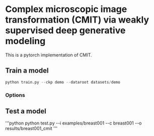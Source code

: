 # Complex microscopic image transformation (CMIT) via weakly supervised deep generative modeling
This is a pytorch implementation of CMIT.

##  Train a model
```python
python train.py --ckp demo --dataroot datasets/demo
```

### Options

## Test a model
'''python
python test.py --i examples/breast001 --c breast001 --o results/breast001_cmit
'''
